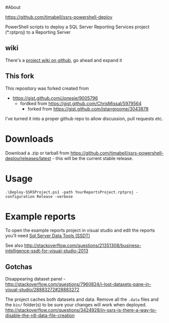 #About

https://github.com/timabell/ssrs-powershell-deploy

PowerShell scripts to deploy a SQL Server Reporting Services project (*.rptproj) to a Reporting Server

## wiki

There's a [project wiki on github](https://github.com/timabell/ssrs-powershell-deploy/wiki), go ahead and expand it 

## This fork

This repository was forked created from

* https://gist.github.com/Jonesie/9005796
	* fordked from https://gist.github.com/ChrisMissal/5979564
		* forked from https://gist.github.com/jstangroome/3043878

I've turned it into a proper github repo to allow discussion, pull requests etc.

# Downloads

Download a .zip or tarball from https://github.com/timabell/ssrs-powershell-deploy/releases/latest - this will be the current stable release.

# Usage

	.\Deploy-SSRSProject.ps1 -path YourReportsProject.rptproj -configuration Release -verbose

# Example reports

To open the example reports project in visual studio and edit the reports you'll need [Sql
Server Data Tools (SSDT)](http://www.microsoft.com/en-us/download/details.aspx?id=42313)

See also http://stackoverflow.com/questions/21351308/business-intelligence-ssdt-for-visual-studio-2013

## Gotchas

Disappearing dataset panel -
 http://stackoverflow.com/questions/7960824/i-lost-datasets-pane-in-visual-studio/28883272#28883272

The project caches both datasets and data. Remove all the `.data` files and the
`bin/` folder(s) to be sure your changes will work when deployed.
http://stackoverflow.com/questions/3424928/in-ssrs-is-there-a-way-to-disable-the-rdl-data-file-creation
